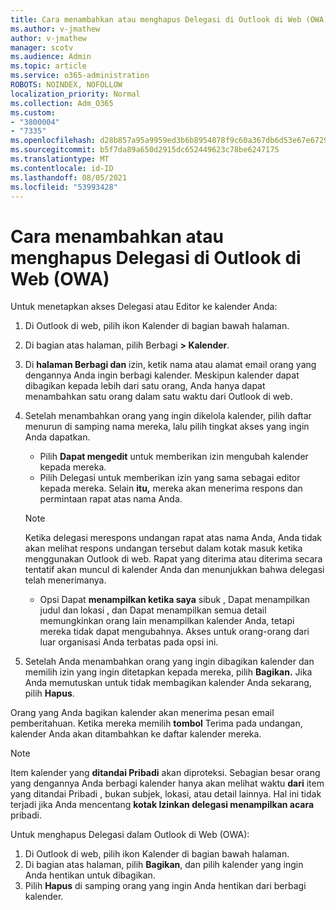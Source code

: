 ```yaml
---
title: Cara menambahkan atau menghapus Delegasi di Outlook di Web (OWA)
ms.author: v-jmathew
author: v-jmathew
manager: scotv
ms.audience: Admin
ms.topic: article
ms.service: o365-administration
ROBOTS: NOINDEX, NOFOLLOW
localization_priority: Normal
ms.collection: Adm_O365
ms.custom:
- "3800004"
- "7335"
ms.openlocfilehash: d28b857a95a9959ed3b6b8954878f9c60a367db6d53e67e6729b174c5ce7b364
ms.sourcegitcommit: b5f7da89a650d2915dc652449623c78be6247175
ms.translationtype: MT
ms.contentlocale: id-ID
ms.lasthandoff: 08/05/2021
ms.locfileid: "53993428"
---
```

# <a name="how-to-add-or-remove-a-delegate-in-outlook-on-the-web-owa"></a>Cara menambahkan atau menghapus Delegasi di Outlook di Web (OWA)

Untuk menetapkan akses Delegasi atau Editor ke kalender Anda:

1. Di Outlook di web, pilih ikon Kalender di bagian bawah halaman.
2. Di bagian atas halaman, pilih Berbagi **> Kalender**.
3. Di **halaman Berbagi dan** izin, ketik nama atau alamat email orang yang dengannya Anda ingin berbagi kalender. Meskipun kalender dapat dibagikan kepada lebih dari satu orang, Anda hanya dapat menambahkan satu orang dalam satu waktu dari Outlook di web.
4. Setelah menambahkan orang yang ingin dikelola kalender, pilih daftar menurun di samping nama mereka, lalu pilih tingkat akses yang ingin Anda dapatkan.

    - Pilih **Dapat mengedit** untuk memberikan izin mengubah kalender kepada mereka.
    - Pilih Delegasi untuk memberikan izin yang sama sebagai editor kepada mereka. Selain **itu,** mereka akan menerima respons dan permintaan rapat atas nama Anda.
    > [!NOTE]
    > Ketika delegasi merespons undangan rapat atas nama Anda, Anda tidak akan melihat respons undangan tersebut dalam kotak masuk ketika menggunakan Outlook di web. Rapat yang diterima atau diterima secara tentatif akan muncul di kalender Anda dan menunjukkan bahwa delegasi telah menerimanya.
    - Opsi Dapat **menampilkan ketika saya** sibuk , Dapat menampilkan  judul dan lokasi , dan Dapat menampilkan semua detail memungkinkan orang lain menampilkan kalender Anda, tetapi mereka tidak dapat mengubahnya.  Akses untuk orang-orang dari luar organisasi Anda terbatas pada opsi ini.

5. Setelah Anda menambahkan orang yang ingin dibagikan kalender dan memilih izin yang ingin ditetapkan kepada mereka, pilih **Bagikan.** Jika Anda memutuskan untuk tidak membagikan kalender Anda sekarang, pilih **Hapus**.

Orang yang Anda bagikan kalender akan menerima pesan email pemberitahuan. Ketika mereka memilih **tombol** Terima pada undangan, kalender Anda akan ditambahkan ke daftar kalender mereka.

> [!NOTE]
> Item kalender yang **ditandai Pribadi** akan diproteksi. Sebagian besar orang yang dengannya Anda berbagi kalender hanya akan melihat waktu **dari** item yang ditandai Pribadi , bukan subjek, lokasi, atau detail lainnya. Hal ini tidak terjadi jika Anda mencentang **kotak Izinkan delegasi menampilkan acara** pribadi.

Untuk menghapus Delegasi dalam Outlook di Web (OWA):

1. Di Outlook di web, pilih ikon Kalender di bagian bawah halaman.
2. Di bagian atas halaman, pilih **Bagikan**, dan pilih kalender yang ingin Anda hentikan untuk dibagikan.
3. Pilih **Hapus** di samping orang yang ingin Anda hentikan dari berbagi kalender.
